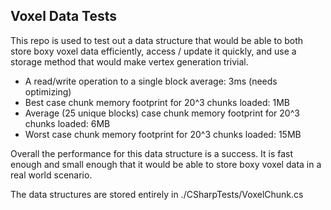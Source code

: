 ## Voxel Data Tests

This repo is used to test out a data structure that would be able to both store boxy voxel data efficiently, access / update it quickly, and use a storage method that would make vertex generation trivial.

-   A read/write operation to a single block average: 3ms (needs optimizing)
-   Best case chunk memory footprint for 20^3 chunks loaded: 1MB
-   Average (25 unique blocks) case chunk memory footprint for 20^3 chunks loaded: 6MB
-   Worst case chunk memory footprint for 20^3 chunks loaded: 15MB

Overall the performance for this data structure is a success. It is fast enough and small enough that it would be able to store boxy voxel data in a real world scenario.

The data structures are stored entirely in ./CSharpTests/VoxelChunk.cs
